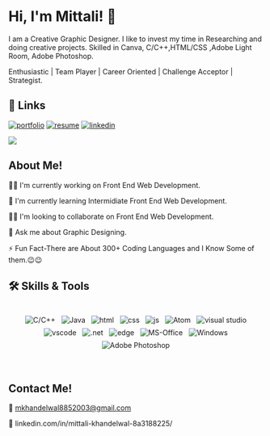 # Hi, I'm Mittali! 👋

I am a Creative Graphic Designer. I like to invest my time in Researching and doing creative projects. Skilled in Canva, C/C++,HTML/CSS ,Adobe Light Room, Adobe Photoshop.

Enthusiastic | Team Player | Career Oriented | Challenge Acceptor | Strategist.

 
## 🔗 Links
[![portfolio](https://img.shields.io/badge/my_portfolio-000?style=for-the-badge&logo=ko-fi&logoColor=white)](https://rb.gy/a6dtpo)
[![resume](https://img.shields.io/badge/Resume-000?style=for-the-badge&logo=medium&logoColor=white)](https://rb.gy/qxbo2m)
[![linkedin](https://img.shields.io/badge/linkedin-0A66C2?style=for-the-badge&logo=linkedin&logoColor=white)](https://www.linkedin.com/in/mittali-khandelwal-8a3188225/)

<!--   ![Visitor Count](https://profile-counter.glitch.me/crishpy-coffe/count.svg) -->
  ![](https://komarev.com/ghpvc/?username=crishpy-coffe&label=PROFILE+VIEWS&color=red)
 </div>

## About Me!

👩‍💻 I'm currently working on Front End Web Development.

🧠 I'm currently learning Intermidiate Front End Web Development.

👯‍♀️ I'm looking to collaborate on Front End Web Development.

💬 Ask me about Graphic Designing.

⚡️ Fun Fact-There are About 300+ Coding Languages and I Know Some of them.😉😉

## 🛠 Skills & Tools

<p align="center">
      <br />
<img src="https://img.shields.io/badge/C%2B%2B-00599C?style=for-the-badge&logo=c%2B%2B&logoColor=white" alt="C/C++" style="vertical-align:top; margin:4px"> 
<img src="https://github.com/MikeCodesDotNET/ColoredBadges/blob/4a38660afb7be89a6032218589b4454a1285c7f8/png/dev/languages/java.png" alt="Java" style="vertical-align:top; margin:4px">
<img src="https://user-images.githubusercontent.com/85267939/147403206-81d6abb0-b499-47e7-b1db-575fac65a5f9.png" alt="html" style="vertical-align:top; margin:4px">    
<img src="https://user-images.githubusercontent.com/85267939/147403234-801afc0b-79a9-4b0a-ac80-0caf1986373c.png" alt="css" style="vertical-align:top; margin:4px">
<img src="https://user-images.githubusercontent.com/85267939/147403222-87e282f0-7129-43b2-89ad-dcd6de171ff5.png" alt="js" style="vertical-align:top; margin:4px">
<img src="https://img.shields.io/badge/Atom-14354C?style=for-the-badge&logo=atom&logoColor=white" alt="Atom" style="vertical-align:top; margin:4px">
<img src="https://user-images.githubusercontent.com/85267939/147403278-9676a11c-dd36-43bd-bf2e-7088f719e899.png" alt="visual studio" style="vertical-align:top; margin:4px">
<img src="https://user-images.githubusercontent.com/85267939/147403280-4282594e-173c-49e4-9b77-88499c03f258.png" alt="vscode" style="vertical-align:top; margin:4px">
<img src="https://img.shields.io/badge/.NET-5C2D91?style=for-the-badge&logo=.net&logoColor=white" alt=".net" style="vertical-align:top; margin:4px">
<img src="https://github.com/MikeCodesDotNET/ColoredBadges/blob/4a38660afb7be89a6032218589b4454a1285c7f8/png/dev/misc/edge.png" alt="edge" style="vertical-align:top; margin:4px">
<img src="https://github.com/MikeCodesDotNET/ColoredBadges/blob/4a38660afb7be89a6032218589b4454a1285c7f8/png/dev/services/office_365.png" alt="MS-Office" style="vertical-align:top; margin:4px">
<img src="https://img.shields.io/badge/Windows-0078D6?style=for-the-badge&logo=windows&logoColor=white" alt="Windows" style="vertical-align:top; margin:4px">     
<img src="https://img.shields.io/badge/Adobe%20Ai-330F63?style=for-the-badge&logo=Adobe&logoColor=white" alt="Adobe Photoshop" style="vertical-align:top; margin:4px">
</p>
<br />

## Contact Me!

📧 mkhandelwal8852003@gmail.com

🏢 linkedin.com/in/mittali-khandelwal-8a3188225/
